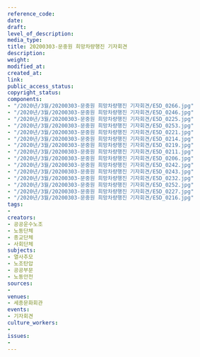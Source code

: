 ```yaml
---
reference_code: 
date: 
draft: 
level_of_description: 
media_type: 
title: 20200303-문중원 희망차량행진 기자회견
description: 
weight: 
modified_at: 
created_at: 
link: 
public_access_status: 
copyright_status: 
components:
- "/2020년/3월/20200303-문중원 희망차량행진 기자회견/E5D_0266.jpg"
- "/2020년/3월/20200303-문중원 희망차량행진 기자회견/E5D_0246.jpg"
- "/2020년/3월/20200303-문중원 희망차량행진 기자회견/E5D_0225.jpg"
- "/2020년/3월/20200303-문중원 희망차량행진 기자회견/E5D_0253.jpg"
- "/2020년/3월/20200303-문중원 희망차량행진 기자회견/E5D_0221.jpg"
- "/2020년/3월/20200303-문중원 희망차량행진 기자회견/E5D_0214.jpg"
- "/2020년/3월/20200303-문중원 희망차량행진 기자회견/E5D_0219.jpg"
- "/2020년/3월/20200303-문중원 희망차량행진 기자회견/E5D_0211.jpg"
- "/2020년/3월/20200303-문중원 희망차량행진 기자회견/E5D_0206.jpg"
- "/2020년/3월/20200303-문중원 희망차량행진 기자회견/E5D_0242.jpg"
- "/2020년/3월/20200303-문중원 희망차량행진 기자회견/E5D_0243.jpg"
- "/2020년/3월/20200303-문중원 희망차량행진 기자회견/E5D_0232.jpg"
- "/2020년/3월/20200303-문중원 희망차량행진 기자회견/E5D_0252.jpg"
- "/2020년/3월/20200303-문중원 희망차량행진 기자회견/E5D_0227.jpg"
- "/2020년/3월/20200303-문중원 희망차량행진 기자회견/E5D_0216.jpg"
tags:
- 
creators:
- 공공운수노조
- 노동단체
- 종교단체
- 사회단체
subjects:
- 열사추모
- 노조탄압
- 공공부문
- 노동안전
sources:
- 
venues:
- 세종문화회관
events:
- 기자회견
culture_workers:
- 
issues:
- 
---
```

